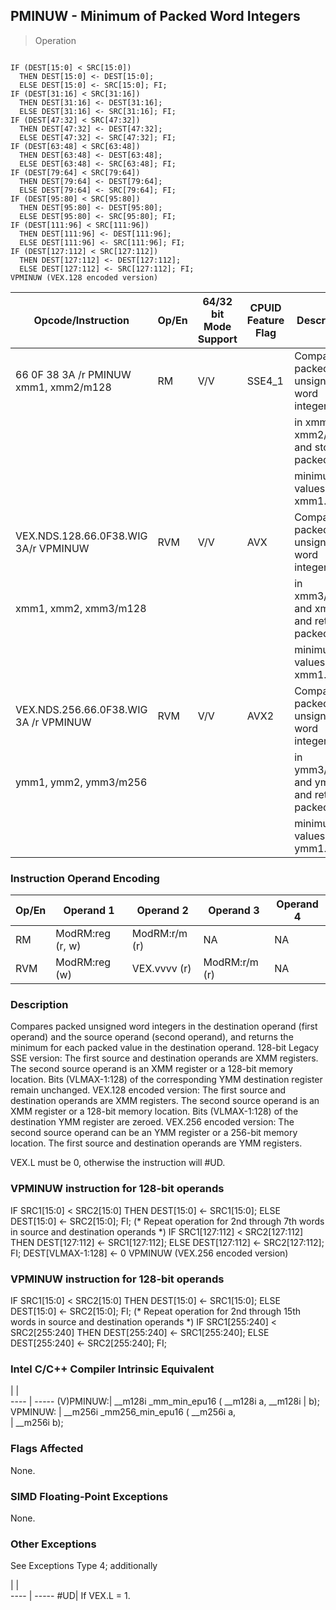 ## PMINUW  -  Minimum of Packed Word Integers

> Operation
``` slim

IF (DEST[15:0] < SRC[15:0])
  THEN DEST[15:0] <- DEST[15:0];
  ELSE DEST[15:0] <- SRC[15:0]; FI;
IF (DEST[31:16] < SRC[31:16])
  THEN DEST[31:16] <- DEST[31:16];
  ELSE DEST[31:16] <- SRC[31:16]; FI;
IF (DEST[47:32] < SRC[47:32])
  THEN DEST[47:32] <- DEST[47:32];
  ELSE DEST[47:32] <- SRC[47:32]; FI;
IF (DEST[63:48] < SRC[63:48])
  THEN DEST[63:48] <- DEST[63:48];
  ELSE DEST[63:48] <- SRC[63:48]; FI;
IF (DEST[79:64] < SRC[79:64])
  THEN DEST[79:64] <- DEST[79:64];
  ELSE DEST[79:64] <- SRC[79:64]; FI;
IF (DEST[95:80] < SRC[95:80])
  THEN DEST[95:80] <- DEST[95:80];
  ELSE DEST[95:80] <- SRC[95:80]; FI;
IF (DEST[111:96] < SRC[111:96])
  THEN DEST[111:96] <- DEST[111:96];
  ELSE DEST[111:96] <- SRC[111:96]; FI;
IF (DEST[127:112] < SRC[127:112])
  THEN DEST[127:112] <- DEST[127:112];
  ELSE DEST[127:112] <- SRC[127:112]; FI;
VPMINUW (VEX.128 encoded version)
```

 Opcode/Instruction                   | Op/En| 64/32 bit Mode Support| CPUID Feature Flag| Description                            
 ---  | --- | --- | --- | ---
 66 0F 38 3A /r PMINUW xmm1, xmm2/m128| RM   | V/V                   | SSE4_1            | Compare packed unsigned word integers  
                                      |      |                       |                   | in xmm1 and xmm2/m128 and store packed 
                                      |      |                       |                   | minimum values in xmm1.                
 VEX.NDS.128.66.0F38.WIG 3A/r VPMINUW | RVM  | V/V                   | AVX               | Compare packed unsigned word integers  
 xmm1, xmm2, xmm3/m128                |      |                       |                   | in xmm3/m128 and xmm2 and return packed
                                      |      |                       |                   | minimum values in xmm1.                
 VEX.NDS.256.66.0F38.WIG 3A /r VPMINUW| RVM  | V/V                   | AVX2              | Compare packed unsigned word integers  
 ymm1, ymm2, ymm3/m256                |      |                       |                   | in ymm3/m256 and ymm2 and return packed
                                      |      |                       |                   | minimum values in ymm1.                

### Instruction Operand Encoding
 Op/En| Operand 1       | Operand 2    | Operand 3    | Operand 4
 ---  | --- | --- | --- | ---
 RM   | ModRM:reg (r, w)| ModRM:r/m (r)| NA           | NA       
 RVM  | ModRM:reg (w)   | VEX.vvvv (r) | ModRM:r/m (r)| NA       

### Description
Compares packed unsigned word integers in the destination operand (first operand)
and the source operand (second operand), and returns the minimum for each packed
value in the destination operand. 128-bit Legacy SSE version: The first source
and destination operands are XMM registers. The second source operand is an
XMM register or a 128-bit memory location. Bits (VLMAX-1:128) of the corresponding
YMM destination register remain unchanged. VEX.128 encoded version: The first
source and destination operands are XMM registers. The second source operand
is an XMM register or a 128-bit memory location. Bits (VLMAX-1:128) of the destination
YMM register are zeroed. VEX.256 encoded version: The second source operand
can be an YMM register or a 256-bit memory location. The first source and destination
operands are YMM registers.

<aside class="notification">
VEX.L must be 0, otherwise the instruction will #UD.
</aside>



### VPMINUW instruction for 128-bit operands
  IF SRC1[15:0] < SRC2[15:0] THEN
     DEST[15:0] <- SRC1[15:0];
  ELSE
     DEST[15:0] <- SRC2[15:0]; FI;
  (\* Repeat operation for 2nd through 7th words in source and destination operands \*)
  IF SRC1[127:112] < SRC2[127:112] THEN
     DEST[127:112] <- SRC1[127:112];
  ELSE
     DEST[127:112] <- SRC2[127:112]; FI;
DEST[VLMAX-1:128] <- 0
VPMINUW (VEX.256 encoded version)
### VPMINUW instruction for 128-bit operands
  IF SRC1[15:0] < SRC2[15:0] THEN
     DEST[15:0] <- SRC1[15:0];
  ELSE
     DEST[15:0] <- SRC2[15:0]; FI;
  (\* Repeat operation for 2nd through 15th words in source and destination operands \*)
  IF SRC1[255:240] < SRC2[255:240] THEN
     DEST[255:240] <- SRC1[255:240];
  ELSE
     DEST[255:240] <- SRC2[255:240]; FI;

### Intel C/C++ Compiler Intrinsic Equivalent
   | |  
---- | -----
 (V)PMINUW:| __m128i _mm_min_epu16 ( __m128i a, __m128i
           | b);                                       
 VPMINUW:  | __m256i _mm256_min_epu16 ( __m256i a,     
           | __m256i b);                               

### Flags Affected
None.


### SIMD Floating-Point Exceptions
None.


### Other Exceptions
See Exceptions Type 4; additionally

   | |  
---- | -----
 #UD| If VEX.L = 1.
